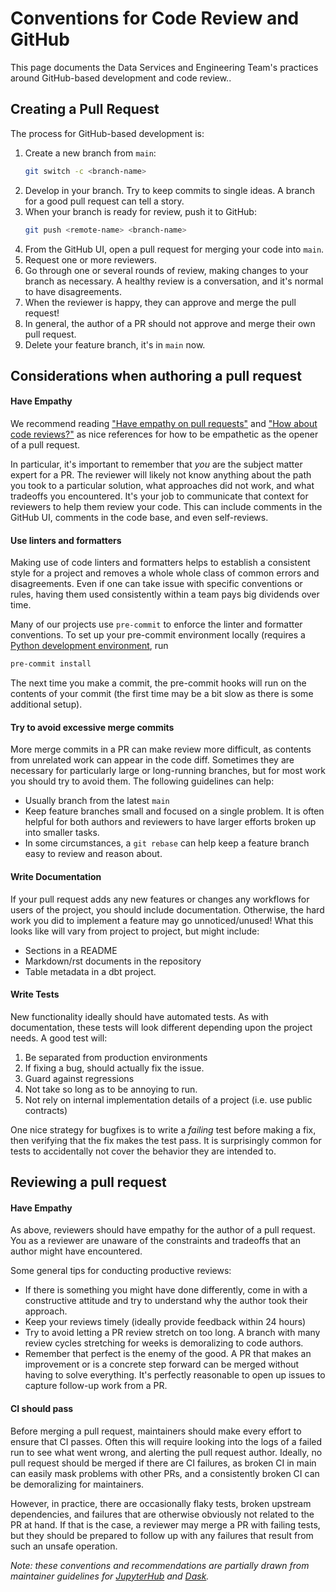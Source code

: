 # Conventions for Code Review and GitHub

This page documents the Data Services and Engineering Team's practices around GitHub-based development and code review..

## Creating a Pull Request

The process for GitHub-based development is:

1. Create a new branch from `main`:
    ```bash
    git switch -c <branch-name>
    ```
1. Develop in your branch. Try to keep commits to single ideas. A branch for a good pull request can tell a story.
1. When your branch is ready for review, push it to GitHub:
    ```bash
    git push <remote-name> <branch-name>
    ```
1. From the GitHub UI, open a pull request for merging your code into `main`.
1. Request one or more reviewers.
1. Go through one or several rounds of review, making changes to your branch as necessary. A healthy review is a conversation, and it's normal to have disagreements.
1. When the reviewer is happy, they can approve and merge the pull request!
1. In general, the author of a PR should not approve and merge their own pull request.
1. Delete your feature branch, it's in `main` now.

## Considerations when authoring a pull request

#### Have Empathy

We recommend reading ["Have empathy on pull requests"](https://slack.engineering/on-empathy-pull-requests/)
and ["How about code reviews?"](https://slack.engineering/how-about-code-reviews/)
as nice references for how to be empathetic as the opener of a pull request.

In particular, it's important to remember that *you* are the subject matter expert for a PR.
The reviewer will likely not know anything about the path you took to a particular solution,
what approaches did not work, and what tradeoffs you encountered.
It's your job to communicate that context for reviewers to help them review your code.
This can include comments in the GitHub UI, comments in the code base, and even self-reviews.

#### Use linters and formatters

Making use of code linters and formatters helps to establish a consistent style for a project
and removes a whole whole class of common errors and disagreements.
Even if one can take issue with specific conventions or rules,
having them used consistently within a team pays big dividends over time.

Many of our projects use `pre-commit` to enforce the linter and formatter conventions.
To set up your pre-commit environment locally (requires a [Python development environment](./setup.md#install-dependencies), run

```bash
pre-commit install
```

The next time you make a commit, the pre-commit hooks will run on the contents of your commit
(the first time may be a bit slow as there is some additional setup).

#### Try to avoid excessive merge commits

More merge commits in a PR can make review more difficult,
as contents from unrelated work can appear in the code diff.
Sometimes they are necessary for particularly large or long-running branches,
but for most work you should try to avoid them.
The following guidelines can help:

* Usually branch from the latest `main`
* Keep feature branches small and focused on a single problem. It is often helpful for both authors and reviewers to have larger efforts broken up into smaller tasks.
* In some circumstances, a `git rebase` can help keep a feature branch easy to review and reason about.

#### Write Documentation

If your pull request adds any new features or changes any workflows for users
of the project, you should include documentation.
Otherwise, the hard work you did to implement a feature may go unnoticed/unused!
What this looks like will vary from project to project, but might include:

* Sections in a README
* Markdown/rst documents in the repository
* Table metadata in a dbt project.

#### Write Tests

New functionality ideally should have automated tests.
As with documentation, these tests will look different depending upon the project needs.
A good test will:

1. Be separated from production environments
1. If fixing a bug, should actually fix the issue.
1. Guard against regressions
1. Not take so long as to be annoying to run.
1. Not rely on internal implementation details of a project (i.e. use public contracts)

One nice strategy for bugfixes is to write a *failing* test before making a fix,
then verifying that the fix makes the test pass.
It is surprisingly common for tests to accidentally not cover the behavior they are intended to.

## Reviewing a pull request

#### Have Empathy

As above, reviewers should have empathy for the author of a pull request.
You as a reviewer are unaware of the constraints and tradeoffs that an author might have encountered.

Some general tips for conducting productive reviews:

* If there is something you might have done differently, come in with a constructive attitude and try to understand why the author took their approach.
* Keep your reviews timely (ideally provide feedback within 24 hours)
* Try to avoid letting a PR review stretch on too long. A branch with many review cycles stretching for weeks is demoralizing to code authors.
* Remember that perfect is the enemy of the good. A PR that makes an improvement or is a concrete step forward can be merged without having to solve everything. It's perfectly reasonable to open up issues to capture follow-up work from a PR.

#### CI should pass

Before merging a pull request, maintainers should make every effort to ensure that CI passes.
Often this will require looking into the logs of a failed run to see what went wrong,
and alerting the pull request author.
Ideally, no pull request should be merged if there are CI failures,
as broken CI in main can easily mask problems with other PRs,
and a consistently broken CI can be demoralizing for maintainers.

However, in practice, there are occasionally flaky tests,
broken upstream dependencies, and failures that are otherwise obviously not related to the PR at hand.
If that is the case, a reviewer may merge a PR with failing tests,
but they should be prepared to follow up with any failures that result from such an unsafe operation.


*Note: these conventions and recommendations are partially drawn from maintainer guidelines for
[JupyterHub](https://tljh.jupyter.org/en/latest/contributing/code-review.html) and
[Dask](https://docs.dask.org/en/stable/maintainers.html).*
